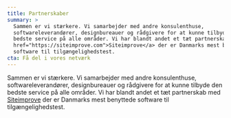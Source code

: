 ```yaml
---
title: Partnerskaber
summary: >
  Sammen er vi stærkere. Vi samarbejder med andre konsulenthuse,
  softwareleverandører, designbureauer og rådgivere for at kunne tilbyde den
  bedste service på alle områder. Vi har blandt andet et tæt partnerskab med <a
  href="https://siteimprove.com">Siteimprove</a> der er Danmarks mest benyttede
  software til tilgængelighedstest.
cta: Få del i vores netværk
---
```

Sammen er vi stærkere. Vi samarbejder med andre konsulenthuse, softwareleverandører, designbureauer og rådgivere for at kunne tilbyde den bedste service på alle områder. Vi har blandt andet et tæt partnerskab med <a href="https://siteimprove.com">Siteimprove</a> der er Danmarks mest benyttede software til tilgængelighedstest.